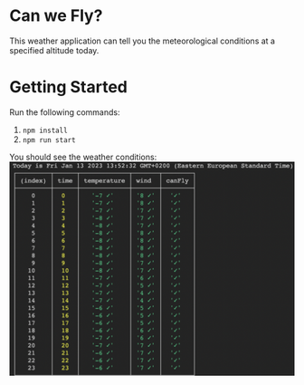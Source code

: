 # Can we Fly? 
This weather application can tell you the meteorological conditions at a specified altitude today.

# Getting Started

Run the following commands: 
1. `npm install`
2. `npm run start`

You should see the weather conditions:
![Alt text](canWeFly.png?raw=true "Can We Fly?")
